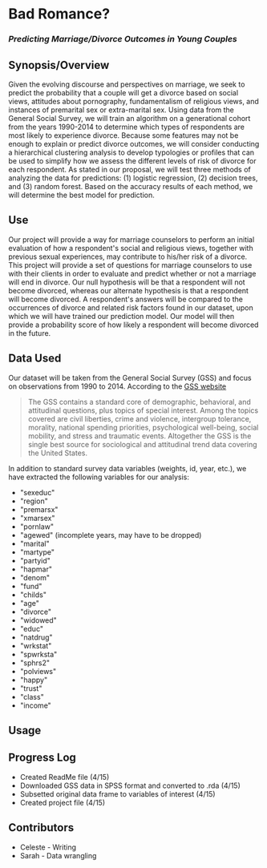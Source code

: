 # Bad Romance? 
### <i> Predicting Marriage/Divorce Outcomes in Young Couples </i> 

## Synopsis/Overview 
Given the evolving discourse and perspectives on marriage, we seek to predict the probability that a couple will get a divorce based on social views, attitudes about pornography, fundamentalism of religious views, and instances of premarital sex or extra-marital sex.  Using data from the General Social Survey, we will train an algorithm on a generational cohort from the years 1990-2014 to determine which types of respondents are most likely to experience divorce. Because some features may not be enough to explain or predict divorce outcomes, we will consider conducting a hierarchical clustering analysis to develop typologies or profiles that can be used to simplify how we assess the different levels of risk of divorce for each respondent. As stated in our proposal, we will test three methods of analyzing the data for predictions: (1) logistic regression, (2) decision trees, and (3) random forest. Based on the accuracy results of each method, we will determine the best model for prediction.

## Use
Our project will provide a way for marriage counselors to perform an initial evaluation of how a respondent's social and religious views, together with previous sexual experiences, may contribute to his/her risk of a divorce. This project will provide a set of questions for marriage counselors to use with their clients in order to evaluate and predict whether or not a marriage will end in divorce. 
Our null hypothesis will be that a respondent will not become divorced, whereas our alternate hypothesis is that a respondent will become divorced. A respondent's answers will be compared to the occurrences of divorce and related risk factors found in our dataset, upon which we will have trained our prediction model. Our model will then provide a probability score of how likely a respondent will become divorced in the future.  

## Data Used
Our dataset will be taken from the General Social Survey (GSS) and focus on observations from 1990 to 2014. According to the [GSS website](http://gss.norc.org/About-The-GSS) 
>The GSS contains a standard core of demographic, behavioral, and attitudinal questions, plus topics of special interest. Among the topics covered are civil liberties, crime and violence, intergroup tolerance, morality, national spending priorities, psychological well-being, social mobility, and stress and traumatic events. Altogether the GSS is the single best source for sociological and attitudinal trend data covering the United States.

In addition to standard survey data variables (weights, id, year, etc.), we have extracted the following variables for our analysis:
- "sexeduc" 
- "region" 
- "premarsx"
- "xmarsex"
- "pornlaw"
- "agewed" (incomplete years, may have to be dropped)
- "marital"
- "martype"
- "partyid" 
- "hapmar"
- "denom"
- "fund" 
- "childs"
- "age"
- "divorce"
- "widowed"
- "educ"
- "natdrug"
- "wrkstat"
- "spwrksta"
- "sphrs2" 
- "polviews" 
- "happy" 
- "trust"
- "class"
- "income"

## Usage 


## Progress Log 
+ Created ReadMe file (4/15)
+ Downloaded GSS data in SPSS format and converted to .rda (4/15)
+ Subsetted original data frame to variables of interest (4/15)
+ Created project file (4/15)

## Contributors 
+ Celeste - Writing 
+ Sarah - Data wrangling 
